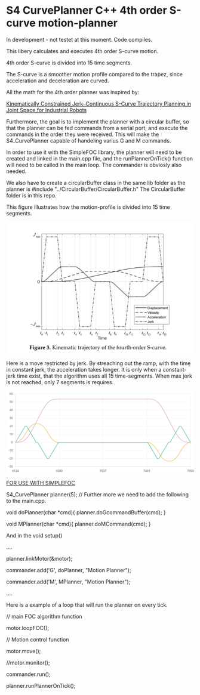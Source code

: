 # S4 CurvePlanner C++ 4th order S-curve motion-planner

In development - not testet at this moment. Code compiles. 

This libery calculates and executes 4th order S-curve motion. 

4th order S-curve is divided into 15 time segments. 

The S-curve is a smoother motion profile compared to the trapez, since acceleration and deceleration are curved.

All the math for the 4th order planner was inspired by:


[Kinematically Constrained Jerk–Continuous S-Curve Trajectory Planning in Joint Space for Industrial Robots](https://www.mdpi.com/2079-9292/12/5/1135)



Furthermore, the goal is to implement the planner with a circular buffer, so that the planner can be fed commands from a serial port,
and execute the commands in the order they were received. This will make the S4_CurvePlanner capable of handeling varius G and M commands.

In order to use it with the SimpleFOC library, the planner will need to be created and linked in the main.cpp file, and the runPlannerOnTick() function will need to be called in the main loop.
The commander is obviosly also needed. 

We also have to create a circularBuffer class in the same lib folder as the planner is #include "../CircularBuffer/CircularBuffer.h" 
The CircularBuffer folder is in this repo.

This figure illustrates how the motion-profile is divided into 15 time segments.

![alt text](https://github.com/Juanduino/S4_CurvePlanner/blob/main/Images/Figure%203.png)


Here is a move restricted by jerk. By streaching out the ramp, with the time in constant jerk, the acceleration takes longer. 
It is only when a constant-jerk time exist, that the algorithm uses all 15 time-segments. When max jerk is not reached, only 7 segments is requires.

![alt text](https://github.com/Juanduino/S4_CurvePlanner/blob/main/Images/jerk%20.png)


[FOR USE WITH SIMPLEFOC ](https://community.simplefoc.com/)

S4_CurvePlanner planner(5);
// Further more we need to add the following to the main.cpp.


void doPlanner(char *cmd){
  planner.doGcommandBuffer(cmd);
}

void MPlanner(char *cmd){
  planner.doMCommand(cmd);
}



And in the void setup() 
 
 ....

  planner.linkMotor(&motor);
	  
  commander.add('G', doPlanner, "Motion Planner");
  
  commander.add('M', MPlanner, "Motion Planner");

 ....
  
  
  
  

  Here is a example of a loop that will run the planner on every tick.

   // main FOC algorithm function
   
  motor.loopFOC();

  // Motion control function
  
  motor.move();

  //motor.monitor();
  
  commander.run();
  
  planner.runPlannerOnTick();





